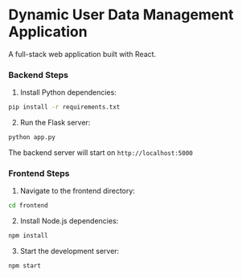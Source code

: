 # Dynamic User Data Management Application

A full-stack web application built with React.

### Backend Steps

1. Install Python dependencies:
```bash
pip install -r requirements.txt
```

2. Run the Flask server:
```bash
python app.py
```

The backend server will start on `http://localhost:5000`

### Frontend Steps

1. Navigate to the frontend directory:
```bash
cd frontend
```

2. Install Node.js dependencies:
```bash
npm install
```

3. Start the development server:
```bash
npm start
```
